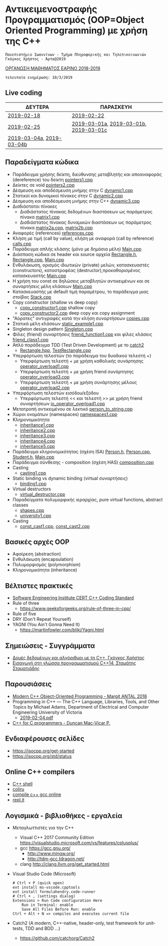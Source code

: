 # Αντικειμενοστραφής Προγραμματισμός (OOP=Object Oriented Programming) με χρήση της C++

    Πανεπιστήμιο Ιωαννίνων - Τμήμα Πληροφορικής και Τηλεπικοινωνιών
    Γκόγκος Χρήστος - Άρτα@2019

[ΟΡΓΑΝΩΣΗ ΜΑΘΗΜΑΤΟΣ ΕΑΡΙΝΟ 2018-2019](./resources/oop_spring_2018_2019.pdf)

    τελευταία ενημέρωση: 10/3/2019

## Live coding

|ΔΕΥΤΕΡΑ|ΠΑΡΑΣΚΕΥΗ|
|---------------------------------------------|---------------------------------------------|
| [2019-02-18](./lc/live_coding_20190218.cpp) | [2019-02-22](./lc/live_coding_20190222.cpp) |
| [2019-02-25](./lc/live_coding_20190225.cpp) | [2019-03-01a](./lc/live_coding_20190301a.cpp), [2019-03-01b](./lc/live_coding_20190301b.cpp), [2019-03-01c](./lc/live_coding_20190301c.cpp)|
| [2019-03-04a](./lc/live_coding_20190304a.cpp), [2019-03-04b](./lc/live_coding_20190304b.cpp)  |  |

## Παραδείγματα κώδικα

* Παράδειγμα χρήσης δείκτη, διεύθυνσης μεταβλητής και αποαναφοράς (dereference) του δείκτη [pointers1.cpp](./cpp_playground/ex001/pointers1.cpp)
* Δείκτες σε void [pointers2.cpp](./cpp_playground/ex001/pointers2.cpp)
* Δέσμευση και αποδέσμευση μνήμης στην C [dynamic1.cpp](./cpp_playground/ex001/dynamic1.cpp)
* Στατικοί και δυναμικοί πίνακες στην C [dynamic2.cpp](./cpp_playground/ex001/dynamic2.cpp)
* Δέσμευση και αποδέσμευση μνήμης στην C++ [dynamic3.cpp](./cpp_playground/ex001/dynamic3.cpp)
* Δισδιάστατοι πίνακες
  * Δισδιάστατος πίνακας δεδομένων διαστάσεων ως παράμετρος πίνακα [matrix1.cpp](./cpp_playground/ex001/matrix1.cpp)
  * Δισδιάστατος πίνακας δυναμικών διαστάσεων ως παράμετρος πίνακα [matrix2a.cpp](./cpp_playground/ex001/matrix2a.cpp), [matrix2b.cpp](./cpp_playground/ex001/matrix2b.cpp)
* Αναφορές (references) [references.cpp](./cpp_playground/ex001/references.cpp)
* Κλήση με τιμή (call by value), κλήση με αναφορά (call by reference) [calls.cpp](./cpp_playground/ex001/calls.cpp)
* Παράδειγμα απλής κλάσης (μόνο με δημόσια μέλη) [Main.cpp](./cpp_playground/ex002/Main.cpp)
* Διάσπαση κώδικα σε header και source αρχεία [Rectangle.h](./cpp_playground/ex003/Rectangle.h), [Rectangle.cpp](./cpp_playground/ex003/Rectangle.cpp), [Main.cpp](./cpp_playground/ex003/Main.cpp)
* Ενθυλάκωση, ορισμός ιδιωτικών (private) μελών, κατασκευαστές (constructors), καταστροφέας (destructor),προκαθορισμένος κατασκευαστής [Main.cpp](./cpp_playground/ex004/Main.cpp)
* Η χρήση του const σε δηλώσεις μεταβλητών αντικειμένων και σε συναρτήσεις μέλη κλάσεων [Main.cpp](./cpp_playground/ex005/Main.cpp)
* Κατασκευαστής με default τιμή παραμέτρου, το παράδειγμα μιας στοίβας [Stack.cpp](./cpp_playground/ex007/Stack.cpp)
* Copy constructor (shallow vs deep copy)
  * [copy_constructor1.cpp](./cpp_playground/ex010/copy_constructor1.cpp) shallow copy
  * [copy_constructor2.cpp](./cpp_playground/ex010/copy_constructor2.cpp) deep copy και copy assignment
* "Αόρατες" αντιγραφές κατά την κλήση συναρτήσεων [copies.cpp](./cpp_playground/ex020/copies.cpp)
* Στατικά μέλη κλάσεων [static_example1.cpp](./cpp_playground/ex013/static_example1.cpp)
* Singleton design pattern [Singleton.cpp](./cpp_playground/ex011/Singleton.cpp)
* Φίλες (friend) συναρτήσεις [friend_function1.cpp](./cpp_playground/ex012/friend_function1.cpp) και φίλες κλάσεις [friend_class1.cpp](./cpp_playground/ex012/friend_class1.cpp)
* Απλό παράδειγμα TDD (Test Driven Development) με το [catch2](https://github.com/catchorg/Catch2)
  * [Rectangle.hpp](./cpp_playground/ex014/Rectangle.hpp), [TestRectangle.cpp](./cpp_playground/ex014/TestRectangle.cpp)
* Υπερφόρτωση τελεστών (το παράδειγμα του δυαδικού τελεστή +)
  * Υπερφόρτωση τελεστή + με χρήση καθολικής συνάρτησης [operator_overload1.cpp](./cpp_playground/ex015/operator_overload1.cpp)
  * Υπερφόρτωση τελεστή + με χρήση friend συνάρτησης [operator_overload3.cpp](./cpp_playground/ex015/operator_overload3.cpp)
  * Υπερφόρτωση τελεστή + με χρήση συνάρτησης μέλους [operator_overload2.cpp](./cpp_playground/ex015/operator_overload2.cpp)
* Υπερφόρτωση τελεστών εισόδου/εξόδου
  * Υπερφόρτωση τελεστή << και τελεστή >> με χρήση friend συναρτήσεων [io_operator_overload1.cpp](./cpp_playground/ex016/io_operator_overload1.cpp)
* Μετατροπή αντικειμένου σε λεκτικό [person_to_string.cpp](./cpp_playground/ex016/person_to_string.cpp)
* Χώροι ονομάτων (namespaces) [namespaces1.cpp](./cpp_playground/ex017/namespaces1.cpp)
* Κληρονομικότητα
  * [inheritance1.cpp](./cpp_playground/ex018/inheritance1.cpp)
  * [inheritance2.cpp](./cpp_playground/ex018/inheritance2.cpp)
  * [inheritance3.cpp](./cpp_playground/ex018/inheritance3.cpp)
  * [inheritance4.cpp](./cpp_playground/ex018/inheritance4.cpp)
  * [inheritance5.cpp](./cpp_playground/ex018/inheritance5.cpp)
* Παράδειγμα κληρονομικότητας (σχέση ISA) [Person.h](./cpp_playground/ex006/Person.h), [Person.cpp](./cpp_playground/ex006/Person.cpp), [Student.h](./cpp_playground/ex006/Student.h), [Main.cpp](./cpp_playground/ex006/Main.cpp)
* Παράδειγμα σύνθεσης - composition (σχέση HAS) [composition.cpp](./cpp_playground/ex019/composition.cpp)
* Casting
  * [casting1.cpp](./cpp_playground/ex021/casting1.cpp)
* Static binding vs dynamic binding (virtual συναρτήσεις)
  * [binding1.cpp](./cpp_playground/ex021/casting1.cpp)
* Virtual destructors
  * [virtual_destructor.cpp](./cpp_playground/ex021/virtual_destructor.cpp)
* Παραδείγματα πολυμορφικής ιεραρχίας, pure virtual functions, abstract classes 
  * [shapes.cpp](./cpp_playground/ex022/shapes.cpp)
  * [university1.cpp](./cpp_playground/ex023/university1.cpp)
* Casting
  * [const_cast1.cpp](./cpp_playground/ex024/const_cast1.cpp), [const_cast2.cpp](./cpp_playground/ex024/const_cast2.cpp)
  
<!-- 
* Δείκτες σε συναρτήσεις 
  * [university2.c](./cpp_playground/ex023/university2.c)
* inline συναρτήσεις
* -->

## Βασικές αρχές OOP

* Αφαίρεση (abstraction)
* Ενθυλάκωση (encapsulation)
* Πολυμορφισμός (polymorphism)
* Κληρονομικότητα (inheritance)

## Βέλτιστες πρακτικές

* [Software Engineering Institute CERT C++ Coding Standard](https://wiki.sei.cmu.edu/confluence/pages/viewpage.action?pageId=88046682)
* Rule of three
  * <https://www.geeksforgeeks.org/rule-of-three-in-cpp/>
* Rule of five
* DRY (Don't Repeat Yourself)
* YAGNI (You Ain't Gonna Need It)
  * <https://martinfowler.com/bliki/Yagni.html>

## Σημειώσεις - Συγγράμματα

* [Δομές δεδομένων και αλγόριθμοι με τη C++, Γκόγκος Χρήστος](https://github.com/chgogos/ceteiep_dsa/raw/master/ceteiep_dsa_book.pdf)
* [Εισαγωγή στη γλώσσα προγραμματισμού C++14, Σταμάτης Σταματιάδης](https://www.materials.uoc.gr/el/undergrad/courses/ETY215/notes.pdf)

## Παρουσιάσεις

* [Modern C++ Object-Oriented Programming -  Margit ANTAL 2018](./ma2018/CPP_v1.1.pdf)
* Programming in C++ — The C++ Language, Libraries, Tools, and Other Topics by Michael Adams, Department of Electrical and Computer Engineering University of Victoria
  * [2019-02-04.pdf](https://www.ece.uvic.ca/~frodo/cppbook/downloads/lecture_slides_for_programming_in_c++-2019-02-04.pdf)
* [C++ for C programmers - Duncan Mac-Vicar P.](https://en.opensuse.org/images/b/b9/C---for-C-programmers.pdf)

## Ενδιαφέρουσες σελίδες

* <https://isocpp.org/get-started>
* <https://isocpp.org/std/status>

## Online C++ compilers

* [C++ shell](http://cpp.sh/)
* [coliru](http://coliru.stacked-crooked.com/)
* [compile c++ gcc online](https://rextester.com/l/cpp_online_compiler_gcc)
* [repl.it](https://repl.it/languages/cpp)

## Λογισμικά - βιβλιοθήκες - εργαλεία

* Μεταγλωττιστές για την C++
  * Visual C++ 2017 Community Edition <https://visualstudio.microsoft.com/vs/features/cplusplus/>
  * gcc <https://gcc.gnu.org/>
    * <http://www.mingw.org/>
    * <http://tdm-gcc.tdragon.net/>
  * clang <http://clang.llvm.org/get_started.html>
  
* Visual Studio Code (Microsoft)

    ```console
    # Ctrl + P (quick open)
    ext install ms-vscode.cpptools
    ext install formulahendry.code-runner
    # Ctrl + , (settings dialog)
    Extensions > Run Code configuration Here
        Run in Terminal: enable
        Save All Files Before Run: enable
    Ctrl + Alt + N => compiles and executes current file

* Catch2 (A modern, C++-native, header-only, test framework for unit-tests, TDD and BDD ...)
  * <https://github.com/catchorg/Catch2>